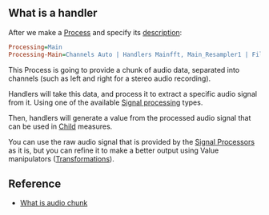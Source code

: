 ## What is a handler

After we make a [Process]() and specify its [description]():

```ini
Processing=Main
Processing-Main=Channels Auto | Handlers Mainfft, Main_Resampler1 | Filter like-a
```

This Process is going to provide a chunk of audio data, separated into channels (such as left and right for a stereo audio recording).

Handlers will take this data, and process it to extract a specific audio signal from it. Using one of the available [Signal processing]() types.

Then, handlers will generate a value from the processed audio signal that can be used in [Child]() measures.

You can use the raw audio signal that is provided by the [Signal Processors]() as it is, but you can refine it to make a better output using Value manipulators ([Transformations]()).

## Reference

- [What is audio chunk](https://techterms.com/definition/wave)
